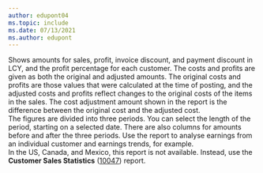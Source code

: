 ```yaml
---
author: edupont04
ms.topic: include
ms.date: 07/13/2021
ms.author: edupont
---
```

Shows amounts for sales, profit, invoice discount, and payment discount in LCY, and the profit percentage for each customer. The costs and profits are given as both the original and adjusted amounts. The original costs and profits are those values that were calculated at the time of posting, and the adjusted costs and profits reflect changes to the original costs of the items in the sales. The cost adjustment amount shown in the report is the difference between the original cost and the adjusted cost.<br>The figures are divided into three periods. You can select the length of the period, starting on a selected date. There are also columns for amounts before and after the three periods. Use the report to analyse earnings from an individual customer and earnings trends, for example.<br>In the US, Canada, and Mexico, this report is not available. Instead, use the **Customer Sales Statistics** ([10047](https://businesscentral.dynamics.com?report=10047)) report.

